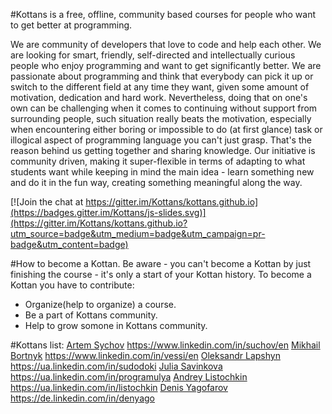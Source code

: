 #Kottans is a free, offline, community based courses for people who want to get better at programming.

We are community of developers that love to code and help each other. We are looking for smart, friendly, self-directed and intellectually curious people who enjoy programming and want to get significantly better.
We are passionate about programming and think that everybody can pick it up or switch to the different field at any time they want, given some amount of motivation, dedication and hard work. Nevertheless, doing that on one's own can be challenging when it comes to continuing without support from surrounding people, such situation really beats the motivation, especially when encountering either boring or impossible to do (at first glance) task or illogical aspect of programming language you can't just grasp. That's the reason behind us getting together and sharing knowledge. Our initiative is community driven, making it super-flexible in terms of adapting to what students want while keeping in mind the main idea - learn something new and do it in the fun way, creating something meaningful along the way.

[![Join the chat at https://gitter.im/Kottans/kottans.github.io](https://badges.gitter.im/Kottans/js-slides.svg)](https://gitter.im/Kottans/kottans.github.io?utm_source=badge&utm_medium=badge&utm_campaign=pr-badge&utm_content=badge)

#How to become a Kottan. 
Be aware - you can't become a Kottan by just finishing the course - it's only a start of your Kottan history. To become a Kottan you have to contribute:
- Organize(help to organize) a course.
- Be a part of Kottans community.
- Help to grow somone in Kottans community.

#Kottans list:
[Artem Sychov](https://github.com/suchov)
https://www.linkedin.com/in/suchov/en
[Mikhail Bortnyk](https://github.com/vessi)
https://www.linkedin.com/in/vessi/en
[Oleksandr Lapshyn](https://github.com/sudodoki)
https://ua.linkedin.com/in/sudodoki
[Julia Savinkova](https://github.com/programulya)
https://ua.linkedin.com/in/programulya
[Andrey Listochkin](https://github.com/listochkin)
https://ua.linkedin.com/in/listochkin
[Denis Yagofarov](https://github.com/denyago)
https://de.linkedin.com/in/denyago

